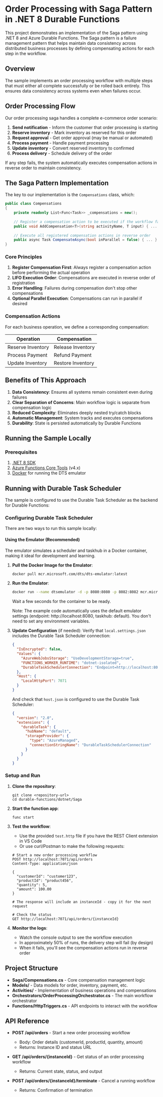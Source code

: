 # Order Processing with Saga Pattern in .NET 8 Durable Functions

This project demonstrates an implementation of the Saga pattern using .NET 8 and Azure Durable Functions. The Saga pattern is a failure management pattern that helps maintain data consistency across distributed business processes by defining compensating actions for each step in the workflow.

## Overview

The sample implements an order processing workflow with multiple steps that must either all complete successfully or be rolled back entirely. This ensures data consistency across systems even when failures occur.

## Order Processing Flow

Our order processing saga handles a complete e-commerce order scenario:

1. **Send notification** - Inform the customer that order processing is starting
2. **Reserve inventory** - Mark inventory as reserved for this order
3. **Request approval** - Get order approval (may be manual or automated)
4. **Process payment** - Handle payment processing
5. **Update inventory** - Convert reserved inventory to confirmed
6. **Process delivery** - Schedule delivery of the order

If any step fails, the system automatically executes compensation actions in reverse order to maintain consistency.

## The Saga Pattern Implementation

The key to our implementation is the `Compensations` class, which:

```csharp
public class Compensations
{
    private readonly List<Func<Task>> _compensations = new();
    
    // Register a compensation action to be executed if the workflow fails
    public void AddCompensation<T>(string activityName, T input) { ... }
    
    // Execute all registered compensation actions in reverse order
    public async Task CompensateAsync(bool inParallel = false) { ... }
}
```

### Core Principles

1. **Register Compensation First**: Always register a compensation action before performing the actual operation
2. **LIFO Execution Order**: Compensations are executed in reverse order of registration
3. **Error Handling**: Failures during compensation don't stop other compensations
4. **Optional Parallel Execution**: Compensations can run in parallel if desired

### Compensation Actions

For each business operation, we define a corresponding compensation:

| Operation | Compensation |
|-----------|-------------|
| Reserve Inventory | Release Inventory |
| Process Payment | Refund Payment |
| Update Inventory | Restore Inventory |

## Benefits of This Approach

1. **Data Consistency**: Ensures all systems remain consistent even during failures
2. **Clear Separation of Concerns**: Main workflow logic is separate from compensation logic  
3. **Reduced Complexity**: Eliminates deeply nested try/catch blocks
4. **Automatic Management**: System tracks and executes compensations
5. **Durability**: State is persisted automatically by Durable Functions

## Running the Sample Locally

### Prerequisites

1. [.NET 8 SDK](https://dotnet.microsoft.com/download/dotnet/8.0)
2. [Azure Functions Core Tools](https://docs.microsoft.com/azure/azure-functions/functions-run-local) (v4.x)
3. [Docker](https://www.docker.com/products/docker-desktop/) for running the DTS emulator

## Running with Durable Task Scheduler

The sample is configured to use the Durable Task Scheduler as the backend for Durable Functions:

### Configuring Durable Task Scheduler
There are two ways to run this sample locally:

#### Using the Emulator (Recommended)
The emulator simulates a scheduler and taskhub in a Docker container, making it ideal for development and learning.

1. **Pull the Docker Image for the Emulator**:
   ```bash
   docker pull mcr.microsoft.com/dts/dts-emulator:latest
   ```

2. **Run the Emulator**:
   ```bash
   docker run --name dtsemulator -d -p 8080:8080 -p 8082:8082 mcr.microsoft.com/dts/dts-emulator:latest
   ```

   Wait a few seconds for the container to be ready.

   Note: The example code automatically uses the default emulator settings (endpoint: http://localhost:8080, taskhub: default). You don't need to set any environment variables.

3. **Update Configuration** (if needed):
   Verify that `local.settings.json` includes the Durable Task Scheduler connection:
   ```json
   {
     "IsEncrypted": false,
     "Values": {
       "AzureWebJobsStorage": "UseDevelopmentStorage=true",
       "FUNCTIONS_WORKER_RUNTIME": "dotnet-isolated",
       "DurableTaskSchedulerConnection": "Endpoint=http://localhost:8080;Authentication=None"
     },
     "Host": {
       "LocalHttpPort": 7071
     }
   }
   ```

   And check that `host.json` is configured to use the Durable Task Scheduler:
   ```json
   {
     "version": "2.0",
     "extensions": {
       "durableTask": {
         "hubName": "default",
         "storageProvider": {
           "type": "AzureManaged",
           "connectionStringName": "DurableTaskSchedulerConnection"
         }
       }
     }
   }
   ```

### Setup and Run

1. **Clone the repository**:
   ```
   git clone <repository-url>
   cd durable-functions/dotnet/Saga
   ```

2. **Start the function app**:
   ```
   func start
   ```

4. **Test the workflow**:
   - Use the provided `test.http` file if you have the REST Client extension in VS Code
   - Or use curl/Postman to make the following requests:

   ```
   # Start a new order processing workflow
   POST http://localhost:7071/api/orders
   Content-Type: application/json

   {
     "customerId": "customer123",
     "productId": "product456",
     "quantity": 5,
     "amount": 100.00
   }

   # The response will include an instanceId - copy it for the next request

   # Check the status
   GET http://localhost:7071/api/orders/{instanceId}
   ```

5. **Monitor the logs**:
   - Watch the console output to see the workflow execution
   - In approximately 50% of runs, the delivery step will fail (by design)
   - When it fails, you'll see the compensation actions run in reverse order

## Project Structure

- **Saga/Compensations.cs** - Core compensation management logic
- **Models/** - Data models for order, inventory, payment, etc.
- **Activities/** - Implementation of business operations and compensations
- **Orchestrators/OrderProcessingOrchestrator.cs** - The main workflow orchestrator
- **Functions/HttpTriggers.cs** - API endpoints to interact with the workflow

## API Reference

- **POST /api/orders** - Start a new order processing workflow
  - Body: Order details (customerId, productId, quantity, amount)
  - Returns: Instance ID and status URL

- **GET /api/orders/{instanceId}** - Get status of an order processing workflow
  - Returns: Current state, status, and output

- **POST /api/orders/{instanceId}/terminate** - Cancel a running workflow
  - Returns: Confirmation of termination
